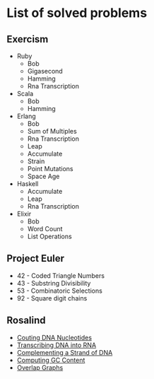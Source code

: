 # List of solved problems

## Exercism

* Ruby
  * Bob
  * Gigasecond
  * Hamming
  * Rna Transcription
* Scala
  * Bob
  * Hamming
* Erlang
  * Bob
  * Sum of Multiples
  * Rna Transcription
  * Leap
  * Accumulate
  * Strain
  * Point Mutations
  * Space Age
* Haskell
  * Accumulate
  * Leap
  * Rna Transcription
* Elixir
  * Bob
  * Word Count
  * List Operations

## Project Euler

* 42 - Coded Triangle Numbers
* 43 - Substring Divisibility
* 53 - Combinatoric Selections
* 92 - Square digit chains

## Rosalind

* [Couting DNA Nucleotides](http://rosalind.info/problems/dna/)
* [Transcribing DNA into RNA](http://rosalind.info/problems/rna/)
* [Complementing a Strand of DNA](http://rosalind.info/problems/revc/)
* [Computing GC Content](http://rosalind.info/problems/gc/)
* [Overlap Graphs](http://rosalind.info/problems/grph/)
